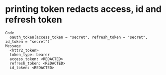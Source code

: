 # printing token redacts access, id and refresh token

    Code
      oauth_token(access_token = "secret", refresh_token = "secret", id_token = "secret")
    Message
      <httr2_token>
      token_type: bearer
      access_token: <REDACTED>
      refresh_token: <REDACTED>
      id_token: <REDACTED>

